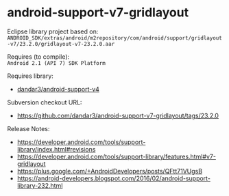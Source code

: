 android-support-v7-gridlayout
=============================

Eclipse library project based on:<br/>
`ANDROID_SDK/extras/android/m2repository/com/android/support/gridlayout-v7/23.2.0/gridlayout-v7-23.2.0.aar`<br/>

Requires (to compile):<br/>
`Android 2.1 (API 7) SDK Platform`

Requires library:</br>
* [dandar3/android-support-v4](https://github.com/dandar3/android-support-v4)

Subversion checkout URL:<br/>
* https://github.com/dandar3/android-support-v7-gridlayout/tags/23.2.0

Release Notes:
* https://developer.android.com/tools/support-library/index.html#revisions
* https://developer.android.com/tools/support-library/features.html#v7-gridlayout
* https://plus.google.com/+AndroidDevelopers/posts/QFtt71VUgsB
* https://android-developers.blogspot.com/2016/02/android-support-library-232.html